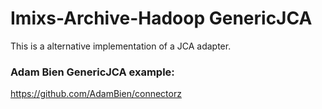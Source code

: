 # Imixs-Archive-Hadoop GenericJCA 

This is a alternative implementation of a JCA adapter.

### Adam Bien GenericJCA example:


https://github.com/AdamBien/connectorz
